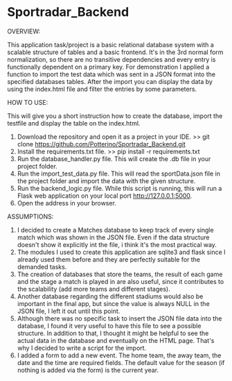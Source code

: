 # Sportradar_Backend

OVERVIEW:

This application task/project is a basic relational database system with a scalable structure of tables and a basic frontend. It's in the 3rd normal form normalization, so there are no transitive dependencies and every entry is functionally dependent on a primary key. 
For demonstration I applied a function to import the test data which was sent in a JSON format into the specified databases tables. 
After the import you can display the data by using the index.html file and filter the entries by some parameters.

HOW TO USE:

This will give you a short instruction how to create the database, import the testfile and display the table on the index.html.

1. Download the repository and open it as a project in your IDE. >> git clone https://github.com/Potterino/Sportradar_Backend.git
2. Install the requirements.txt file. >> pip install -r requirements.txt
3. Run the database_handler.py file. This will create the .db file in your project folder.
4. Run the import_test_data.py file. This will read the sportData.json file in the project folder and import the data with the given structure.
5. Run the backend_logic.py file. While this script is running, this will run a Flask web application on your local port http://127.0.0.1:5000.
6. Open the address in your browser.

ASSUMPTIONS:

1. I decided to create a Matches database to keep track of every single match which was shown in the JSON file. Even if the data structure doesn't show it explicitly int the file, i think it's the most practical way.
2. The modules I used to create this application are sqlite3 and flask since I already used them before and they are perfectly suitable for the demanded tasks.
3. The creation of databases that store the teams, the result of each game and the stage a match is played in are also useful, since it contributes to the scalability (add more teams and different stages).
4. Another database regarding the different stadiums would also be important in the final app, but since the value is always NULL in the JSON file, I left it out until this point.
5. Although there was no specific task to insert the JSON file data into the database, I found it very useful to have this file to see a possible structure. In addition to that, I thought it might be helpful to see the actual data in the database and eventually on the HTML page. That's why I decided to write a script for the import.
6. I added a form to add a new event. The home team, the away team, the date and the time are required fields. The default value for the season (if nothing is added via the form) is the current year.
   
